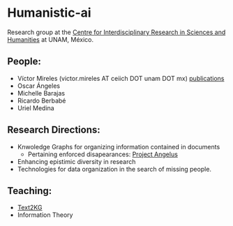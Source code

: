 # Humanistic-ai

Research group at the [Centre for Interdisciplinary Research in Sciences and Humanities](https://ceiich.unam.mx/) at UNAM, México.

## People:

* Víctor Mireles (victor.mireles AT ceiich DOT unam DOT mx) [publications](https://scholar.google.com/citations?user=Hv_iIpYAAAAJ&hl=en)
* Oscar Ángeles
* Michelle Barajas
* Ricardo Berbabé
* Uriel Medina

## Research Directions:
* Knwoledge Graphs for organizing information contained in documents
  *  Pertaining enforced disapearances: [Project Angelus](https://seguridad.conahcyt.mx/guerra-sucia/)
* Enhancing epistimic diversity in research 
* Technologies for data organization in the search of missing people.

## Teaching:
* [Text2KG](./teaching/text2KG/)
* Information Theory

